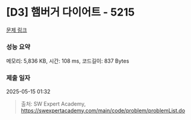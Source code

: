 # [D3] 햄버거 다이어트 - 5215 

[문제 링크](https://swexpertacademy.com/main/code/problem/problemDetail.do?contestProbId=AWT-lPB6dHUDFAVT) 

### 성능 요약

메모리: 5,836 KB, 시간: 108 ms, 코드길이: 837 Bytes

### 제출 일자

2025-05-15 01:32



> 출처: SW Expert Academy, https://swexpertacademy.com/main/code/problem/problemList.do